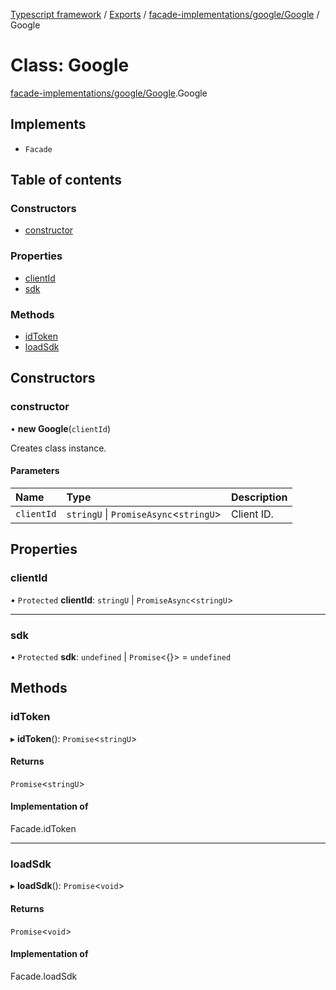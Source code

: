 [Typescript framework](../index.md) / [Exports](../modules.md) / [facade-implementations/google/Google](../modules/facade_implementations_google_Google.md) / Google

# Class: Google

[facade-implementations/google/Google](../modules/facade_implementations_google_Google.md).Google

## Implements

- `Facade`

## Table of contents

### Constructors

- [constructor](facade_implementations_google_Google.Google.md#constructor)

### Properties

- [clientId](facade_implementations_google_Google.Google.md#clientid)
- [sdk](facade_implementations_google_Google.Google.md#sdk)

### Methods

- [idToken](facade_implementations_google_Google.Google.md#idtoken)
- [loadSdk](facade_implementations_google_Google.Google.md#loadsdk)

## Constructors

### constructor

• **new Google**(`clientId`)

Creates class instance.

#### Parameters

| Name | Type | Description |
| :------ | :------ | :------ |
| `clientId` | `stringU` \| `PromiseAsync`<`stringU`\> | Client ID. |

## Properties

### clientId

• `Protected` **clientId**: `stringU` \| `PromiseAsync`<`stringU`\>

___

### sdk

• `Protected` **sdk**: `undefined` \| `Promise`<{}\> = `undefined`

## Methods

### idToken

▸ **idToken**(): `Promise`<`stringU`\>

#### Returns

`Promise`<`stringU`\>

#### Implementation of

Facade.idToken

___

### loadSdk

▸ **loadSdk**(): `Promise`<`void`\>

#### Returns

`Promise`<`void`\>

#### Implementation of

Facade.loadSdk
